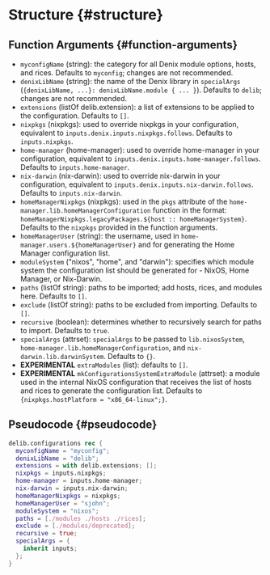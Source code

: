 # Structure {#structure}

## Function Arguments {#function-arguments}
- `myconfigName` (string): the category for all Denix module options, hosts, and rices. Defaults to `myconfig`; changes are not recommended.
- `denixLibName` (string): the name of the Denix library in `specialArgs` (`{denixLibName, ...}: denixLibName.module { ... }`). Defaults to `delib`; changes are not recommended.
- `extensions` (listOf delib.extension): a list of extensions to be applied to the configuration. Defaults to `[]`.
- `nixpkgs` (nixpkgs): used to override nixpkgs in your configuration, equivalent to `inputs.denix.inputs.nixpkgs.follows`. Defaults to `inputs.nixpkgs`.
- `home-manager` (home-manager): used to override home-manager in your configuration, equivalent to `inputs.denix.inputs.home-manager.follows`. Defaults to `inputs.home-manager`.
- `nix-darwin` (nix-darwin): used to override nix-darwin in your configuration, equivalent to `inputs.denix.inputs.nix-darwin.follows`. Defaults to `inputs.nix-darwin`.
- `homeManagerNixpkgs` (nixpkgs): used in the `pkgs` attribute of the `home-manager.lib.homeManagerConfiguration` function in the format: `homeManagerNixpkgs.legacyPackages.${host :: homeManagerSystem}`. Defaults to the `nixpkgs` provided in the function arguments.
- `homeManagerUser` (string): the username, used in `home-manager.users.${homeManagerUser}` and for generating the Home Manager configuration list.
- `moduleSystem` ("nixos", "home", and "darwin"): specifies which module system the configuration list should be generated for - NixOS, Home Manager, or Nix-Darwin.
- `paths` (listOf string): paths to be imported; add hosts, rices, and modules here. Defaults to `[]`.
- `exclude` (listOf string): paths to be excluded from importing. Defaults to `[]`.
- `recursive` (boolean): determines whether to recursively search for paths to import. Defaults to `true`.
- `specialArgs` (attrset): `specialArgs` to be passed to `lib.nixosSystem`, `home-manager.lib.homeManagerConfiguration`, and `nix-darwin.lib.darwinSystem`. Defaults to `{}`.
- **EXPERIMENTAL** `extraModules` (list): defaults to `[]`.
- **EXPERIMENTAL** `mkConfigurationsSystemExtraModule` (attrset): a module used in the internal NixOS configuration that receives the list of hosts and rices to generate the configuration list. Defaults to `{nixpkgs.hostPlatform = "x86_64-linux";}`.

## Pseudocode {#pseudocode}
```nix
delib.configurations rec {
  myconfigName = "myconfig";
  denixLibName = "delib";
  extensions = with delib.extensions; [];
  nixpkgs = inputs.nixpkgs;
  home-manager = inputs.home-manager;
  nix-darwin = inputs.nix-darwin;
  homeManagerNixpkgs = nixpkgs;
  homeManagerUser = "sjohn";
  moduleSystem = "nixos";
  paths = [./modules ./hosts ./rices];
  exclude = [./modules/deprecated];
  recursive = true;
  specialArgs = {
    inherit inputs;
  };
}
```
